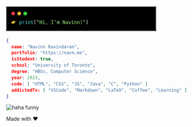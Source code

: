 <img src="https://github.com/navn-r/navn-r/blob/master/200.gif" height="66.666667" width="410.333333333"></img>

```JSON
{
  name: "Navinn Ravindaran",
  portfolio: "https://navn.me",
  isStudent: true,
  school: "University of Toronto",
  degree: "HBSc, Computer Science",
  year: 2023,
  code: [ "HTML", "CSS", "JS", "Java", "C", "Python" ]
  addictedTo: [ "VSCode", "Markdown", "LaTeX", "Coffee", "Learning" ]
}
```
![haha funny](https://external-content.duckduckgo.com/iu/?u=http%3A%2F%2F38.media.tumblr.com%2Ffa7139d84f37f25a3179f1614415fd5c%2Ftumblr_ngcxbk7Y1U1s8i9ydo1_400.gif&f=1&nofb=1)  

Made with :heart: 
